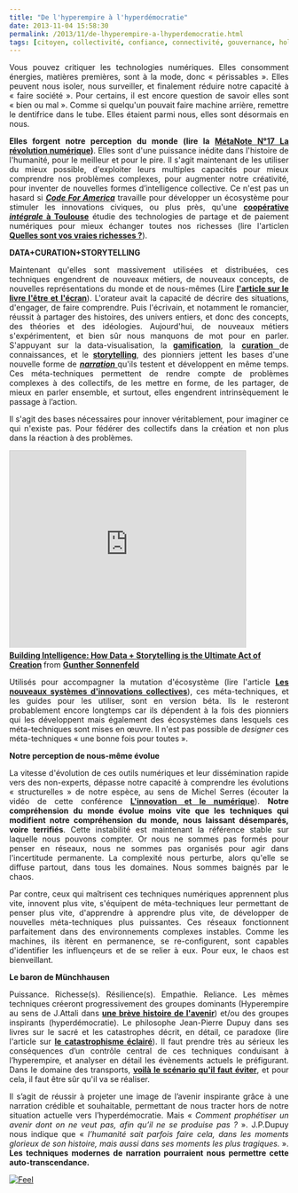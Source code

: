 ```yaml
---
title: "De l'hyperempire à l'hyperdémocratie"
date: 2013-11-04 15:58:30
permalink: /2013/11/de-lhyperempire-a-lhyperdemocratie.html
tags: [citoyen, collectivité, confiance, connectivité, gouvernance, holoptisme, intelligence collective, internet, pensée complexe, philosophie]
---
```


<p style="text-align: justify;">Vous pouvez critiquer les technologies numériques. Elles consomment énergies, matières premières, sont à la mode, donc « périssables ». Elles peuvent nous isoler, nous surveiller, et finalement réduire notre capacité à « faire société ». Pour certains, il est encore question de savoir elles sont « bien ou mal ». Comme si quelqu'un pouvait faire machine arrière, remettre le dentifrice dans le tube. Elles étaient parmi nous, elles sont désormais en nous. </p> <p style="text-align: justify;"><strong>Elles forgent notre perception du monde (lire la <a href="https://gabrielplassat.github.io/transportsdufutur/2013/08/metanote-17-la-mutation-numerique-nengendre-pas-seulement-de-nouveaux-moyens-de-transports-elle-modi.html" target="_blank">MétaNote N°17 La révolution numérique</a>)</strong>. Elles sont d'une puissance inédite dans l'histoire de l'humanité, pour le meilleur et pour le pire. Il s'agit maintenant de les utiliser du mieux possible, d'exploiter leurs multiples capacités pour mieux comprendre nos problèmes complexes, pour augmenter notre créativité, pour inventer de nouvelles formes d’intelligence collective. Ce n'est pas un hasard si <strong><em><a href="http://t.co/LgfQVV6ZZA" target="_blank">Code For America</a></em></strong> travaille pour développer un écosystème pour stimuler les innovations civiques, ou plus près, qu'une <strong><a href="http://www.reporterre.net/spip.php?article4806" target="_blank">coopérative <em>intégrale</em> à Toulouse</a></strong> étudie des technologies de partage et de paiement numériques pour mieux échanger toutes nos richesses (lire l'articlen <strong><a href="https://gabrielplassat.github.io/transportsdufutur/2013/05/quelles-sont-vos-vraies-richesses-.html" target="_blank">Quelles sont vos vraies richesses ?</a></strong>).</p> <p style="text-align: justify;"><strong>DATA+CURATION+STORYTELLING</strong></p> <p style="text-align: justify;">Maintenant qu'elles sont massivement utilisées et distribuées, ces techniques engendrent de nouveaux métiers, de nouveaux concepts, de nouvelles représentations du monde et de nous-mêmes (Lire <strong><a href="https://gabrielplassat.github.io/transportsdufutur/2013/09/la-these-de-stephane-vial-rassemble-des-points-essentiels-a-connaitre-concernant-la-revolution-numerique-la-metanote.html" target="_blank">l'article sur le livre l'être et l'écran</a></strong>). L'orateur avait la capacité de décrire des situations, d'engager, de faire comprendre. Puis l'écrivain, et notamment le romancier, réussit à partager des histoires, des univers entiers, et donc des concepts, des théories et des idéologies. Aujourd'hui, de nouveaux métiers s'expérimentent, et bien sûr nous manquons de mot pour en parler. S'appuyant sur la data-visualisation, la <strong><a href="http://www.duperrin.com/english/2012/12/11/when-gamification-creates-addiction-and-not-engagement/">gamification</a></strong>, la <a href="http://fr.wikipedia.org/wiki/Curation_de_contenu" target="_blank"><strong>curation</strong> </a>de connaissances, et le <strong><a href="http://designingliteracy.com/literacyoftheimagination/" target="_blank">storytelling</a></strong>, des pionniers jettent les bases d'une nouvelle forme de <strong><em><a href="http://edgeperspectives.typepad.com/edge_perspectives/2011/05/the-pull-of-narrative-in-search-of-persistent-context.html" target="_blank">narration </a></em></strong>qu'ils testent et développent en même temps. Ces méta-techniques permettent de rendre compte de problèmes complexes à des collectifs, de les mettre en forme, de les partager, de mieux en parler ensemble, et surtout, elles engendrent intrinsèquement le passage à l’action.  </p>  <!--more-->     <p style="text-align: justify;">Il s'agit des bases nécessaires pour innover véritablement, pour imaginer ce qui n'existe pas. Pour fédérer des collectifs dans la création et non plus dans la réaction à des problèmes.</p> <iframe frameborder="0" height="355" marginheight="0" marginwidth="0" scrolling="no" src="http://www.slideshare.net/slideshow/embed_code/23711396" style="border: 1px solid #CCC; border-width: 1px 1px 0; margin-bottom: 5px;" width="425"> </iframe> <div style="margin-bottom: 5px;"> <strong> <a href="https://www.slideshare.net/goonth/building-intelligence-how-data-storytelling-is-the-ultimate-act-of-creatio" target="_blank" title="Building Intelligence: How Data + Storytelling is the Ultimate Act of Creation">Building Intelligence: How Data + Storytelling is the Ultimate Act of Creation</a> </strong> from <strong><a href="http://www.slideshare.net/goonth" target="_blank">Gunther Sonnenfeld</a></strong> </div> <p style="text-align: justify;">Utilisés pour accompagner la mutation d'écosystème (lire l'article <strong><a href="https://gabrielplassat.github.io/transportsdufutur/2013/10/les-nouveaux-dispositifs-dinnovations-collectifs.html" target="_blank">Les nouveaux systèmes d'innovations collectives</a></strong>), ces méta-techniques, et les guides pour les utiliser, sont en version béta. Ils le resteront probablement encore longtemps car ils dépendent à la fois des pionniers qui les développent mais également des écosystèmes dans lesquels ces méta-techniques sont mises en œuvre. Il n'est pas possible de <em>designer</em> ces méta-techniques « une bonne fois pour toutes ».</p> <p style="text-align: justify;"><strong>Notre perception de nous-même évolue</strong></p> <p style="text-align: justify;">La vitesse d'évolution de ces outils numériques et leur dissémination rapide vers des non-experts, dépasse notre capacité à comprendre les évolutions « structurelles » de notre espèce, au sens de Michel Serres (écouter la vidéo de cette conférence <strong><a href="http://www.canal-u.tv/video/universite_paris_1_pantheon_sorbonne/michel_serres_l_innovation_et_le_numerique.11491" target="_blank">L'innovation et le numérique</a></strong>). <strong>Notre compréhension du monde évolue moins vite que les techniques qui modifient notre compréhension du monde, nous laissant désemparés, voire terrifiés</strong>. Cette instabilité est maintenant la référence stable sur laquelle nous pouvons compter. Or nous ne sommes pas formés pour penser en réseaux, nous ne sommes pas organisés pour agir dans l'incertitude permanente. La complexité nous perturbe, alors qu'elle se diffuse partout, dans tous les domaines. Nous sommes baignés par le chaos.</p> <p style="text-align: justify;">Par contre, ceux qui maîtrisent ces techniques numériques apprennent plus vite, innovent plus vite, s'équipent de méta-techniques leur permettant de penser plus vite, d'apprendre à apprendre plus vite, de développer de nouvelles méta-techniques plus puissantes. Ces réseaux fonctionnent parfaitement dans des environnements complexes instables. Comme les machines, ils itèrent en permanence, se re-configurent, sont capables d'identifier les influençeurs et de se relier à eux. Pour eux, le chaos est bienveillant.</p> <p style="text-align: justify;"><strong>Le baron de Münchhausen</strong></p> <p style="text-align: justify;"> Puissance. Richesse(s). Résilience(s). Empathie. Reliance. Les mêmes techniques créeront progressivement des groupes dominants (Hyperempire au sens de J.Attali dans <strong><a href="http://www.amazon.fr/br%C3%A8ve-histoire-lavenir-Jacques-Attali/dp/2213631301" target="_blank">une brève histoire de l'avenir</a></strong>) et/ou des groupes inspirants (hyperdémocratie). Le philosophe Jean-Pierre Dupuy dans ses livres sur le sacré et les catastrophes décrit, en détail, ce paradoxe (lire l'article sur <strong><a href="https://gabrielplassat.github.io/transportsdufutur/2011/06/mobilites-et-catastrophisme-eclaire.html" target="_blank">le catastrophisme éclairé</a></strong>). Il faut prendre très au sérieux les conséquences d’un contrôle central de ces techniques conduisant à l’hyperempire, et analyser en détail les évènements actuels le préfigurant. Dans le domaine des transports, <strong><a href="https://gabrielplassat.github.io/transportsdufutur/2013/10/nous-echouerons-probablement-a-faire-muter-notre-systeme-de-mobilite.html" target="_blank">voilà le scénario qu'il faut éviter</a></strong>, et pour cela, il faut être sûr qu'il va se réaliser.</p> <p style="text-align: justify;">Il s’agit de réussir à projeter une image de l’avenir inspirante grâce à une narration crédible et souhaitable, permettant de nous tracter hors de notre situation actuelle vers l’hyperdémocratie. Mais « <em>Comment prophétiser un avenir dont on ne veut pas, afin qu’il ne se produise pas ? </em>». J.P.Dupuy nous indique que « <em>l’humanité sait parfois faire cela, dans les moments glorieux de son histoire, mais aussi dans ses moments les plus tragiques.</em> ». <strong>Les techniques modernes de narration pourraient nous permettre cette auto-transcendance.</strong></p> <p style="text-align: justify;"> <a class="asset-img-link" href="http://aviary.blob.core.windows.net/k-mr6i2hifk4wxt1dp-13110414/70b11b5c-4f20-44c1-88f0-17a6291ed51b.jpg"><img rel="lightbox[]" alt="Feel" class="asset  asset-image at-xid-6a0120a66d2ad4970b019b00a7be04970b" src="/wp-content/uploads/sites/6/old/6a0120a66d2ad4970b019b00a7be04970b-500wi.jpg" style="display: block; margin-left: auto; margin-right: auto;" title="Feel" /></a><br /><br /></p> <p> </p>
